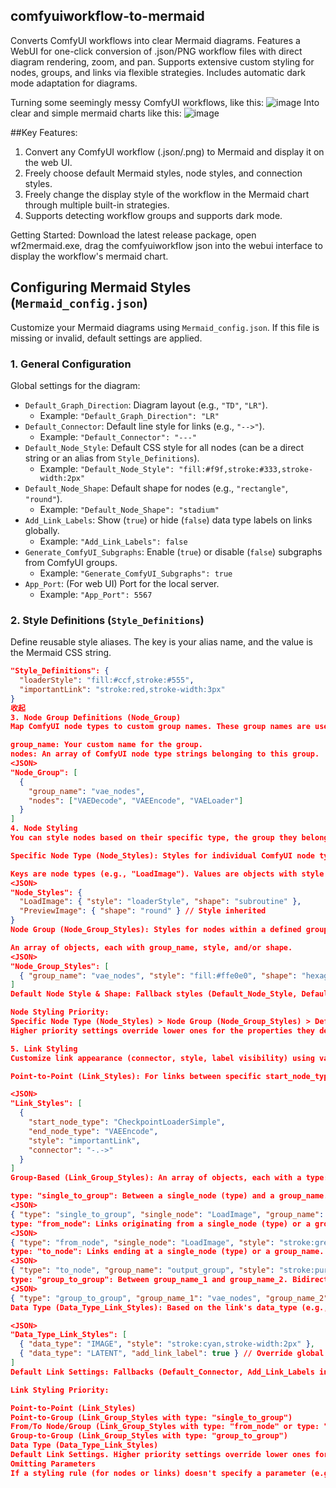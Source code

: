 ## comfyuiworkflow-to-mermaid
Converts ComfyUI workflows into clear Mermaid diagrams. Features a WebUI for one-click conversion of .json/PNG workflow files with direct diagram rendering, zoom, and pan. Supports extensive custom styling for nodes, groups, and links via flexible strategies. Includes automatic dark mode adaptation for diagrams.

Turning some seemingly messy ComfyUI workflows, like this:
![image](https://github.com/user-attachments/assets/2a5960e1-c8fe-4c99-9027-0e1c31df6fc2)
Into clear and simple mermaid charts like this:
![image](https://github.com/user-attachments/assets/d72edaa4-15c2-498b-9d55-f0e026e3f0d7)

##Key Features:
1. Convert any ComfyUI workflow (.json/.png) to Mermaid and display it on the web UI.
2. Freely choose default Mermaid styles, node styles, and connection styles.
3. Freely change the display style of the workflow in the Mermaid chart through multiple built-in strategies.
4. Supports detecting workflow groups and supports dark mode.

Getting Started:
Download the latest release package, open wf2mermaid.exe, drag the comfyuiworkflow json into the webui interface to display the workflow's mermaid chart.
## Configuring Mermaid Styles (`Mermaid_config.json`)
Customize your Mermaid diagrams using `Mermaid_config.json`. If this file is missing or invalid, default settings are applied.
### 1. General Configuration
Global settings for the diagram:
*   `Default_Graph_Direction`: Diagram layout (e.g., `"TD"`, `"LR"`).
    *   Example: `"Default_Graph_Direction": "LR"`
*   `Default_Connector`: Default line style for links (e.g., `"-->"`).
    *   Example: `"Default_Connector": "---"`
*   `Default_Node_Style`: Default CSS style for all nodes (can be a direct string or an alias from `Style_Definitions`).
    *   Example: `"Default_Node_Style": "fill:#f9f,stroke:#333,stroke-width:2px"`
*   `Default_Node_Shape`: Default shape for nodes (e.g., `"rectangle"`, `"round"`).
    *   Example: `"Default_Node_Shape": "stadium"`
*   `Add_Link_Labels`: Show (`true`) or hide (`false`) data type labels on links globally.
    *   Example: `"Add_Link_Labels": false`
*   `Generate_ComfyUI_Subgraphs`: Enable (`true`) or disable (`false`) subgraphs from ComfyUI groups.
    *   Example: `"Generate_ComfyUI_Subgraphs": true`
*   `App_Port`: (For web UI) Port for the local server.
    *   Example: `"App_Port": 5567`
### 2. Style Definitions (`Style_Definitions`)
Define reusable style aliases. The key is your alias name, and the value is the Mermaid CSS string.
```json
"Style_Definitions": {
  "loaderStyle": "fill:#ccf,stroke:#555",
  "importantLink": "stroke:red,stroke-width:3px"
}
收起
3. Node Group Definitions (Node_Group)
Map ComfyUI node types to custom group names. These group names are used for group-based styling.

group_name: Your custom name for the group.
nodes: An array of ComfyUI node type strings belonging to this group.
<JSON>
"Node_Group": [
  {
    "group_name": "vae_nodes",
    "nodes": ["VAEDecode", "VAEEncode", "VAELoader"]
  }
]
4. Node Styling
You can style nodes based on their specific type, the group they belong to, or use a default style. Each rule can specify style (CSS string or alias) and/or shape.

Specific Node Type (Node_Styles): Styles for individual ComfyUI node types.

Keys are node types (e.g., "LoadImage"). Values are objects with style and/or shape.
<JSON>
"Node_Styles": {
  "LoadImage": { "style": "loaderStyle", "shape": "subroutine" },
  "PreviewImage": { "shape": "round" } // Style inherited
}
Node Group (Node_Group_Styles): Styles for nodes within a defined group.

An array of objects, each with group_name, style, and/or shape.
<JSON>
"Node_Group_Styles": [
  { "group_name": "vae_nodes", "style": "fill:#ffe0e0", "shape": "hexagon" }
]
Default Node Style & Shape: Fallback styles (Default_Node_Style, Default_Node_Shape in General Configuration).

Node Styling Priority:
Specific Node Type (Node_Styles) > Node Group (Node_Group_Styles) > Default Node Settings.
Higher priority settings override lower ones for the properties they define (style or shape).

5. Link Styling
Customize link appearance (connector, style, label visibility) using various rules. Each rule can specify connector, style (CSS string or alias), and/or add_link_label (boolean).

Point-to-Point (Link_Styles): For links between specific start_node_type and end_node_type.

<JSON>
"Link_Styles": [
  {
    "start_node_type": "CheckpointLoaderSimple",
    "end_node_type": "VAEEncode",
    "style": "importantLink",
    "connector": "-.->"
  }
]
Group-Based (Link_Group_Styles): An array of objects, each with a type:

type: "single_to_group": Between a single_node (type) and a group_name. Bidirectional.
<JSON>
{ "type": "single_to_group", "single_node": "LoadImage", "group_name": "vae_nodes", "style": "stroke:blue" }
type: "from_node": Links originating from a single_node (type) or a group_name.
<JSON>
{ "type": "from_node", "single_node": "LoadImage", "style": "stroke:green" }
type: "to_node": Links ending at a single_node (type) or a group_name.
<JSON>
{ "type": "to_node", "group_name": "output_group", "style": "stroke:purple", "add_link_label": false }
type: "group_to_group": Between group_name_1 and group_name_2. Bidirectional.
<JSON>
{ "type": "group_to_group", "group_name_1": "vae_nodes", "group_name_2": "sampler_nodes", "connector": "---" }
Data Type (Data_Type_Link_Styles): Based on the link's data_type (e.g., "IMAGE", "MODEL").

<JSON>
"Data_Type_Link_Styles": [
  { "data_type": "IMAGE", "style": "stroke:cyan,stroke-width:2px" },
  { "data_type": "LATENT", "add_link_label": true } // Override global
]
Default Link Settings: Fallbacks (Default_Connector, Add_Link_Labels in General Configuration).

Link Styling Priority:

Point-to-Point (Link_Styles)
Point-to-Group (Link_Group_Styles with type: "single_to_group")
From/To Node/Group (Link_Group_Styles with type: "from_node" or type: "to_node")
Group-to-Group (Link_Group_Styles with type: "group_to_group")
Data Type (Data_Type_Link_Styles)
Default Link Settings. Higher priority settings override lower ones for the properties they define (connector, style, or add_link_label).
Omitting Parameters
If a styling rule (for nodes or links) doesn't specify a parameter (e.g., shape for nodes, style for links), that parameter's value will be determined by the next applicable rule in the priority list or by the global defaults.
